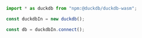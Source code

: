 ```js
import * as duckdb from "npm:@duckdb/duckdb-wasm";
```

```js
const duckdbIn = new duckdb();
```

```js
const db = duckdbIn.connect();
```

